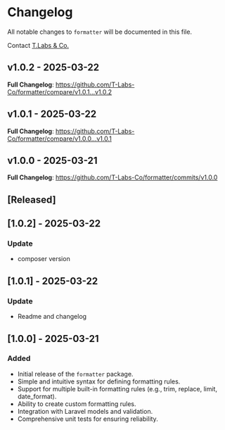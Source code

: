 # Changelog

All notable changes to `formatter` will be documented in this file.

Contact [T.Labs & Co.](https://github.com/ty-huynh)

## v1.0.2 - 2025-03-22

**Full Changelog**: https://github.com/T-Labs-Co/formatter/compare/v1.0.1...v1.0.2

## v1.0.1 - 2025-03-22

**Full Changelog**: https://github.com/T-Labs-Co/formatter/compare/v1.0.0...v1.0.1

## v1.0.0 - 2025-03-21

**Full Changelog**: https://github.com/T-Labs-Co/formatter/commits/v1.0.0

## [Released]

## [1.0.2] - 2025-03-22

### Update

- composer version

## [1.0.1] - 2025-03-22

### Update

- Readme and changelog

## [1.0.0] - 2025-03-21

### Added

- Initial release of the `formatter` package.
- Simple and intuitive syntax for defining formatting rules.
- Support for multiple built-in formatting rules (e.g., trim, replace, limit, date_format).
- Ability to create custom formatting rules.
- Integration with Laravel models and validation.
- Comprehensive unit tests for ensuring reliability.
